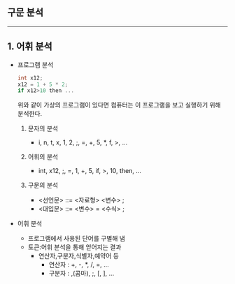 ## 구문 분석

___

## **1. 어휘 분석**

- 프로그램 분석
    ```c
    int x12;
    x12 = 1 + 5 * 2;
    if x12>10 then ...
    ```
    위와 같이 가상의 프로그램이 있다면 컴퓨터는 이 프로그램을 보고 실행하기 위해 분석한다.

    1. 문자의 분석
        - i, n, t, x, 1, 2, ;, =, +, 5, *, f, >, …

    2. 어휘의 분석
        - int, x12, ;, =, 1, +, 5, if, >, 10, then, …

    3. 구문의 분석
        - <선언문> ::= <자료형> <변수> ;
        - <대입문> ::= <변수> = <수식> ;

- 어휘 분석

    - 프로그램에서 사용된 단어를 구별해 냄
    - 토큰:어휘 분석을 통해 얻어지는 결과
        - 연산자,구분자,식별자,예약어 등
            - 연산자 : +, -, *, /, =, ...
            - 구분자 : ,(콤마), ;, [, ], ...